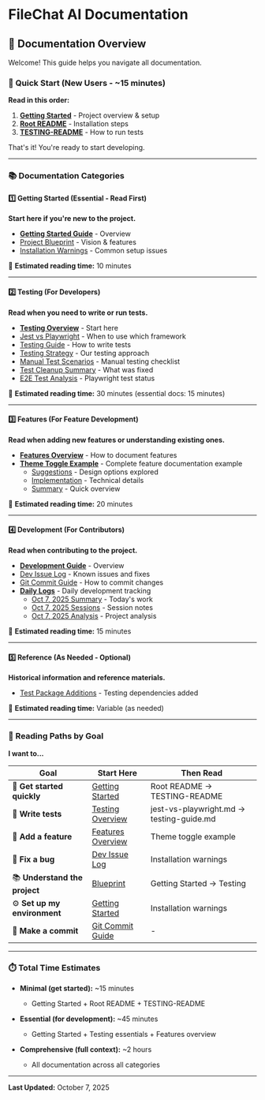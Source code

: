 # FileChat AI Documentation

## 📖 Documentation Overview

Welcome! This guide helps you navigate all documentation.

### 🚀 Quick Start (New Users - ~15 minutes)

**Read in this order:**
1. **[Getting Started](./01-getting-started/README.md)** - Project overview & setup
2. **[Root README](../README.md)** - Installation steps
3. **[TESTING-README](../TESTING-README.md)** - How to run tests

That's it! You're ready to start developing.

---

### 📚 Documentation Categories

#### 1️⃣ Getting Started (Essential - Read First)
**Start here if you're new to the project.**

- **[Getting Started Guide](./01-getting-started/README.md)** - Overview
- [Project Blueprint](./01-getting-started/blueprint.md) - Vision & features  
- [Installation Warnings](./01-getting-started/installation-warnings.md) - Common setup issues

📖 **Estimated reading time:** 10 minutes

---

#### 2️⃣ Testing (For Developers)
**Read when you need to write or run tests.**

- **[Testing Overview](./02-testing/README.md)** - Start here
- [Jest vs Playwright](./02-testing/jest-vs-playwright.md) - When to use which framework
- [Testing Guide](./02-testing/testing-guide.md) - How to write tests
- [Testing Strategy](./02-testing/testing-strategy.md) - Our testing approach
- [Manual Test Scenarios](./02-testing/manual-test-scenarios.md) - Manual testing checklist
- [Test Cleanup Summary](./02-testing/test-cleanup-summary.md) - What was fixed
- [E2E Test Analysis](./02-testing/e2e-test-analysis.md) - Playwright test status

📖 **Estimated reading time:** 30 minutes (essential docs: 15 minutes)

---

#### 3️⃣ Features (For Feature Development)
**Read when adding new features or understanding existing ones.**

- **[Features Overview](./03-features/README.md)** - How to document features
- **[Theme Toggle Example](./03-features/theme-toggle/)** - Complete feature documentation example
  - [Suggestions](./03-features/theme-toggle/suggestions.md) - Design options explored
  - [Implementation](./03-features/theme-toggle/implementation.md) - Technical details
  - [Summary](./03-features/theme-toggle/summary.md) - Quick overview

📖 **Estimated reading time:** 20 minutes

---

#### 4️⃣ Development (For Contributors)
**Read when contributing to the project.**

- **[Development Guide](./04-development/README.md)** - Overview
- [Dev Issue Log](./04-development/dev-issue-log.md) - Known issues and fixes
- [Git Commit Guide](./04-development/git-commit-guide.md) - How to commit changes
- **[Daily Logs](./daily-logs/README.md)** - Daily development tracking
  - [Oct 7, 2025 Summary](./daily-logs/2025-10-07-summary.md) - Today's work
  - [Oct 7, 2025 Sessions](./daily-logs/2025-10-07-sessions.md) - Session notes
  - [Oct 7, 2025 Analysis](./daily-logs/2025-10-07-analysis.md) - Project analysis

📖 **Estimated reading time:** 15 minutes

---

#### 5️⃣ Reference (As Needed - Optional)
**Historical information and reference materials.**

- [Test Package Additions](./05-reference/test-package-additions.json) - Testing dependencies added

📖 **Estimated reading time:** Variable (as needed)

---

### 🎯 Reading Paths by Goal

**I want to...**

| Goal | Start Here | Then Read |
|------|------------|-----------|
| 🚀 **Get started quickly** | [Getting Started](./01-getting-started/README.md) | Root README → TESTING-README |
| 🧪 **Write tests** | [Testing Overview](./02-testing/README.md) | jest-vs-playwright.md → testing-guide.md |
| 🎨 **Add a feature** | [Features Overview](./03-features/README.md) | Theme toggle example |
| 🐛 **Fix a bug** | [Dev Issue Log](./04-development/dev-issue-log.md) | Installation warnings |
| 📚 **Understand the project** | [Blueprint](./01-getting-started/blueprint.md) | Getting Started → Testing |
| ⚙️ **Set up my environment** | [Getting Started](./01-getting-started/README.md) | Installation warnings |
| 📝 **Make a commit** | [Git Commit Guide](./04-development/git-commit-guide.md) | - |

---

### ⏱️ Total Time Estimates

- **Minimal (get started):** ~15 minutes
  - Getting Started + Root README + TESTING-README
  
- **Essential (for development):** ~45 minutes  
  - Getting Started + Testing essentials + Features overview
  
- **Comprehensive (full context):** ~2 hours
  - All documentation across all categories

---

**Last Updated:** October 7, 2025

